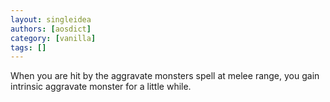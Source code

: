```yaml
---
layout: singleidea
authors: [aosdict]
category: [vanilla]
tags: []
---
```

When you are hit by the aggravate monsters spell at melee range, you gain intrinsic aggravate monster for a little while.
